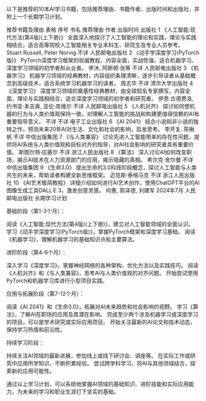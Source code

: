 以下是推荐的10本AI学习书籍，包括推荐理由、书籍作者、出版时间和出版社，并附上一个长期学习计划。

推荐书籍及理由
表格
序号	书名	推荐理由	作者	出版时间	出版社
1	《人工智能:现代方法(第4版)(上下册)》	全面深入地探讨了人工智能的理论和实践，理论与实践相结合，适合高等院校人工智能相关专业本科生、研究生及专业人员参考。	Stuart Russell, Peter Norvig	不详	人民邮电出版社
2	《动手学深度学习(PyTorch版)》	PyTorch深度学习框架的权威教程，内容全面，实战性强，适合机器学习、深度学习领域的初学者和从业者。	李沐, 阿斯顿·张等	不详	人民邮电出版社
3	《机器学习》	机器学习领域的经典教材，内容组织条理清晰，逐步引导读者从基础概念到高级技术，适合系统学习机器学习的读者。	周志华	不详	清华大学出版社
4	《深度学习》	深度学习领域的奠基性经典教材，由全球知名专家撰写，内容全面，理论与实践相结合，适合深度学习领域的初学者和研究者。	伊恩·古德费洛, 约书亚·本吉奥, 亚伦·库维尔	不详	人民邮电出版社
5	《人机对齐》	探讨如何使机器的行为与人类价值观保持一致，对理解人工智能的挑战和构建更值得信赖的AI有重要指导意义。	不详	不详	电子工业出版社
6	《AI 2041》	结合小说和非小说的独特之作，预测未来20年AI对生活、文化和社会的影响，启发思考。	李开复, 陈楸帆	不详	中信出版集团
7	《与人类兼容》	讨论先进人工智能带来的存在性问题，提供将AI系统与人类价值观和目标对齐的指导，对AI社会影响的研究者具有重要价值。	斯图尔特·拉塞尔	不详	浙江人民出版社
8	《算法》	深入讨论AI如何改变职场，揭示AI技术在人力资源部门的应用，揭示隐藏的真相。	希尔克·舍尔曼	不详	中信出版集团
9	《生命3.0》	提出生命的3.0科技阶段概念，探讨人工智能与人类共生的未来，帮助读者构建全新思维框架。	迈克斯·泰格马克	不详	浙江人民出版社
10	《AI艺术极简教程》	详细介绍如何进行AI艺术创作，使用ChatGPT平台的AI图像生成工具DALL·E 3，激发创意灵感。	何惠, 郭泽德, 刘建军	2024年7月	人民邮电出版社
长期学习计划

基础阶段（第1-3个月）：

阅读《人工智能:现代方法(第4版)(上下册)》，建立对人工智能领域的全面认识。
学习《动手学深度学习(PyTorch版)》，掌握PyTorch框架和深度学习基础。
阅读《机器学习》，理解机器学习的基础知识点和主要算法。

进阶阶段（第4-6个月）：

深入学习《深度学习》，掌握神经网络的各种架构、优化方法以及实践技巧。
阅读《人机对齐》和《与人类兼容》，思考AI与人类价值观的对齐问题。
开始尝试使用PyTorch和机器学习库进行小型项目实践。

应用与拓展阶段（第7-12个月）：

阅读《AI 2041》和《生命3.0》，拓展对AI未来趋势和社会影响的视野。
学习《算法》，了解AI在职场的应用及其潜在影响。
完成至少两个涉及机器学习或深度学习的项目，可以是学术研究或实际应用项目。
开始关注最新的AI论文和技术动态，保持学习热情和前沿性。

持续学习阶段：

持续关注AI领域的最新进展，参加线上或线下研讨会、讲座等。
在实际工作或研究中应用所学知识，不断积累经验。
尝试跨学科学习，将AI与其他领域结合，探索新的应用可能性。

通过以上学习计划，可以系统地掌握AI领域的基础知识、进阶技能和实际应用能力，为未来的学习和职业生涯打下坚实的基础。
